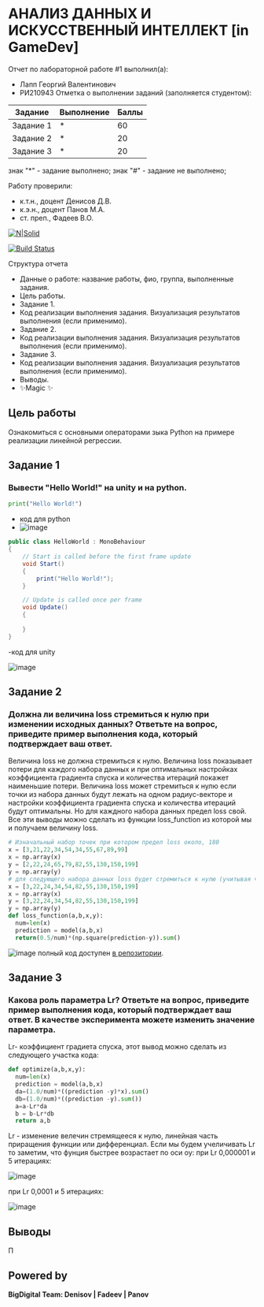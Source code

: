 # АНАЛИЗ ДАННЫХ И ИСКУССТВЕННЫЙ ИНТЕЛЛЕКТ [in GameDev]
Отчет по лабораторной работе #1 выполнил(а):
- Лапп Георгий Валентинович
- РИ210943
Отметка о выполнении заданий (заполняется студентом):

| Задание | Выполнение | Баллы |
| ------ | ------ | ------ |
| Задание 1 | * | 60 |
| Задание 2 | * | 20 |
| Задание 3 | * | 20 |

знак "*" - задание выполнено; знак "#" - задание не выполнено;

Работу проверили:
- к.т.н., доцент Денисов Д.В.
- к.э.н., доцент Панов М.А.
- ст. преп., Фадеев В.О.

[![N|Solid](https://cldup.com/dTxpPi9lDf.thumb.png)](https://nodesource.com/products/nsolid)

[![Build Status](https://travis-ci.org/joemccann/dillinger.svg?branch=master)](https://travis-ci.org/joemccann/dillinger)

Структура отчета

- Данные о работе: название работы, фио, группа, выполненные задания.
- Цель работы.
- Задание 1.
- Код реализации выполнения задания. Визуализация результатов выполнения (если применимо).
- Задание 2.
- Код реализации выполнения задания. Визуализация результатов выполнения (если применимо).
- Задание 3.
- Код реализации выполнения задания. Визуализация результатов выполнения (если применимо).
- Выводы.
- ✨Magic ✨

## Цель работы
Ознакомиться с основными операторами зыка Python на примере реализации линейной регрессии.

## Задание 1
### Вывести "Hello World!" на unity и на python.
```py
print("Hello World!")
```
- код для python
- ![image](https://user-images.githubusercontent.com/32997569/192461241-bacd7675-2b93-4aef-9aae-f814b37eb86c.png)

```cs
public class HelloWorld : MonoBehaviour
{
    // Start is called before the first frame update
    void Start()
    {
        print("Hello World!");
    }

    // Update is called once per frame
    void Update()
    {
        
    }
}

```

-код для unity

![image](https://user-images.githubusercontent.com/32997569/192461340-39a907b9-2956-4ba4-a8e0-d64b5c4224a4.png)



## Задание 2
### Должна ли величина loss стремиться к нулю при изменении исходных данных? Ответьте на вопрос, приведите пример выполнения кода, который подтверждает ваш ответ.

Величина loss не должна стремиться к нулю. Величина loss показывает потери для каждого набора данных и при оптимальных настройках коэффициента градиента спуска и количества итераций покажет наименьшие потери. Величина loss может стремиться к нулю если точки из набора данных будут лежать на одном радиус-векторе и настройки коэффициента градиента спуска и количества итераций будут оптимальны. Но для каждного набора данных предел loss свой.
Все эти выводы можно сделать из функции loss_function из которой мы и получаем величину loss.

```py
# Изначальный набор точек при котором предел loss около, 180
x = [3,21,22,34,54,34,55,67,89,99]
x = np.array(x)
y = [2,22,24,65,79,82,55,130,150,199]
y = np.array(y)
# для следующего набора данных loss будет стремиться к нулю (учитывая что остальные данные оптимальны)
x = [3,22,24,34,54,82,55,130,150,199]
x = np.array(x)
y = [3,22,24,34,54,82,55,130,150,199]
y = np.array(y)
def loss_function(a,b,x,y):
  num=len(x)
  prediction = model(a,b,x)
  return(0.5/num)*(np.square(prediction-y)).sum()
```
![image](https://user-images.githubusercontent.com/32997569/192457176-fe48beb0-7cec-4fd3-9337-0058a32b2f26.png)
полный код доступен  [в репозитории](https://github.com/GeorgeLapp/DA-in-GameDev-lab1/blob/main/Script.py).
## Задание 3
### Какова роль параметра Lr? Ответьте на вопрос, приведите пример выполнения кода, который подтверждает ваш ответ. В качестве эксперимента можете изменить значение параметра.
Lr- коэффициент градиета спуска, этот вывод можно сделать из следующего участка кода:
```py
def optimize(a,b,x,y):
  num=len(x)
  prediction = model(a,b,x)
  da=(1.0/num)*((prediction -y)*x).sum()
  db=(1.0/num)*((prediction -y).sum())
  a=a-Lr*da
  b = b-Lr*db
  return a,b

```
 Lr - изменение велечин стремящееся к нулю, линейная часть приращения функции или дифференциал. 
 Если мы будем учеличивать Lr то заметим, что фунция быстрее возрастает по оси oy:
 при Lr 0,000001  и 5 итерациях:
 
 ![image](https://user-images.githubusercontent.com/32997569/192460444-f82a5e09-0623-47c7-8584-3607f06e008a.png)
 
 при Lr 0,0001  и 5 итерациях:
 
![image](https://user-images.githubusercontent.com/32997569/192461745-61995cb1-5aa4-47ec-961c-7c900578ae6c.png)


## Выводы

П

## Powered by

**BigDigital Team: Denisov | Fadeev | Panov**
